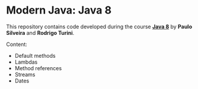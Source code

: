 # Modern Java: Java 8

This repository contains code developed during the course **[Java 8](https://www.alura.com.br/curso-online-java8-lambdas)** by **Paulo Silveira** and **Rodrigo Turini**.

Content:
- Default methods
- Lambdas
- Method references
- Streams
- Dates
